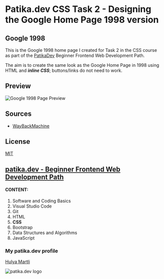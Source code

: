 # Patika.dev CSS Task 2 - Designing the Google Home Page 1998 version 

## Google 1998

This is the Google 1998 home page I created for Task 2 in the CSS course as part of the [PatikaDev](https://patika.dev/) Beginner Frontend Web Development Path.

The aim is to create the same look as the Google Home Page in 1998 using HTML and ***inline CSS***; buttons/links do not need to work.

## Preview

![Google 1998 Page Preview](https://lh3.googleusercontent.com/gXRQFc2EALeLf3j6pbV2r7PgQ1yWaByDJPK3TcwAiFWJCW5kB-RLOWdmerj569a97C8Mr66Q4bRjgfOrO1EziNMpVLHjaEVua_LZDBOwkQdD0o-mT9N89IH3kDeCKQo81YvWPG8qLDU=w2400)


## Sources

- [WayBackMachine](https://web.archive.org/web/19981202230410if_/http://www.google.com/)


## License

[MIT](https://choosealicense.com/licenses/mit/)

## [patika.dev - Beginner Frontend Web Development Path](https://app.patika.dev/paths/baslangic-seviye-frontend-web-development-patikasi)

#### CONTENT:
1. Software and Coding Basics
2. Visual Studio Code
3. Git
4. HTML
5. **CSS**
6. Bootstrap
7. Data Structures and Algorithms
8. JavaScript

### My patika.dev profile

[Hulya Martli](https://app.patika.dev/hulyamartli)

![patika.dev logo](https://kpm.metu.edu.tr/wp-content/uploads/2022/03/patikaLogo-2.png)
